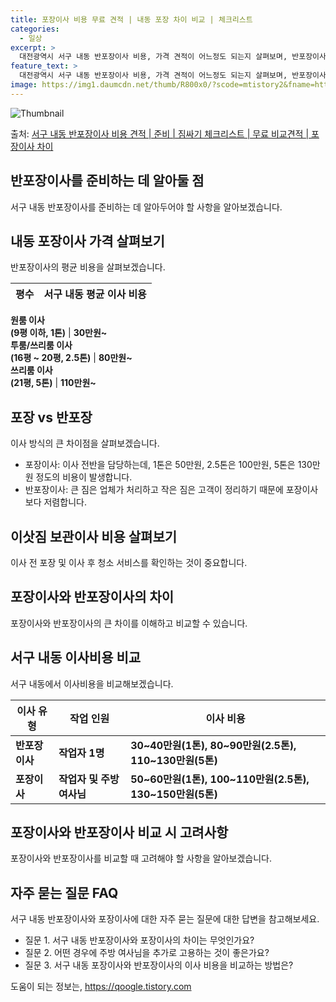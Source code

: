 ```yaml
---
title: 포장이사 비용 무료 견적 | 내동 포장 차이 비교 | 체크리스트
categories:
  - 일상
excerpt: >
  대전광역시 서구 내동 반포장이사 비용, 가격 견적이 어느정도 되는지 살펴보며, 반포장이사를 준비함에 있어 짐싸기 준비 체크리스트가 무엇인지 보겠습니다. 마지막으로 포장이사와 차이점을 통해 무료 비교견적으로 어떤 것이 더 합리적인 선택인지 공유 드립니다.서구 내동 포장이사 견적 샘플 보기 👈 클릭서구 내동 포장이사 가격 살펴보기 👈 클릭서구 내동 반포장이사 평균 이사 비용평수서구 내동 평균 이사 비용원룸 이사9평 이하 (1톤)30만원~투룸/쓰리룸 이사16평 ~ 20평 (2.5톤)80만원~쓰리룸 이사21평 (5톤) ~110만원~우리집 무료 이사견적 받기 👈 클릭포장 vs 반포장: 이사 방식의 큰 차이점이사방식 중 포장과 반포장은 큰 차이점이 있습니다.포장이사: 1톤은 50만원, 2.5톤은 100만원, ..
feature_text: >
  대전광역시 서구 내동 반포장이사 비용, 가격 견적이 어느정도 되는지 살펴보며, 반포장이사를 준비함에 있어 짐싸기 준비 체크리스트가 무엇인지 보겠습니다. 마지막으로 포장이사와 차이점을 통해 무료 비교견적으로 어떤 것이 더 합리적인 선택인지 공유 드립니다.서구 내동 포장이사 견적 샘플 보기 👈 클릭서구 내동 포장이사 가격 살펴보기 👈 클릭서구 내동 반포장이사 평균 이사 비용평수서구 내동 평균 이사 비용원룸 이사9평 이하 (1톤)30만원~투룸/쓰리룸 이사16평 ~ 20평 (2.5톤)80만원~쓰리룸 이사21평 (5톤) ~110만원~우리집 무료 이사견적 받기 👈 클릭포장 vs 반포장: 이사 방식의 큰 차이점이사방식 중 포장과 반포장은 큰 차이점이 있습니다.포장이사: 1톤은 50만원, 2.5톤은 100만원, ..
image: https://img1.daumcdn.net/thumb/R800x0/?scode=mtistory2&fname=https%3A%2F%2Fblog.kakaocdn.net%2Fdn%2F26g3E%2FbtsHbsaqR78%2F0i5vM7KGfDyRDIlyzxsmgK%2Fimg.webp
---
```


![Thumbnail](https://img1.daumcdn.net/thumb/R800x0/?scode=mtistory2&fname=https%3A%2F%2Fblog.kakaocdn.net%2Fdn%2F26g3E%2FbtsHbsaqR78%2F0i5vM7KGfDyRDIlyzxsmgK%2Fimg.webp)

<p>출처: <a href="https://qoogle.tistory.com/9673" rel="dofollow">서구 내동 반포장이사 비용 견적 | 준비 | 짐싸기 체크리스트 | 무료 비교견적 | 포장이사 차이</a> </p>

## 반포장이사를 준비하는 데 알아둘 점

서구 내동 반포장이사를 준비하는 데 알아두어야 할 사항을 알아보겠습니다.

## **내동 포장이사 가격 살펴보기**

반포장이사의 평균 비용을 살펴보겠습니다.

**평수** | **서구 내동 평균 이사 비용**  
---|---  
**원룸 이사  
(9평 이하, 1톤)** | **30만원~**  
**투룸/쓰리룸 이사  
(16평 ~ 20평, 2.5톤)** | **80만원~**  
**쓰리룸 이사  
(21평, 5톤)** | **110만원~**  
  
## **포장 vs 반포장**

이사 방식의 큰 차이점을 살펴보겠습니다.

  * 포장이사: 이사 전반을 담당하는데, 1톤은 50만원, 2.5톤은 100만원, 5톤은 130만원 정도의 비용이 발생합니다.
  * 반포장이사: 큰 짐은 업체가 처리하고 작은 짐은 고객이 정리하기 때문에 포장이사보다 저렴합니다.

## **이삿짐 보관이사 비용 살펴보기**

이사 전 포장 및 이사 후 청소 서비스를 확인하는 것이 중요합니다.

## **포장이사와 반포장이사의 차이**

포장이사와 반포장이사의 큰 차이를 이해하고 비교할 수 있습니다.

## **서구 내동 이사비용 비교**

서구 내동에서 이사비용을 비교해보겠습니다.

**이사 유형** | **작업 인원** | **이사 비용**  
---|---|---  
**반포장이사** | **작업자 1명** | **30~40만원(1톤), 80~90만원(2.5톤), 110~130만원(5톤)**  
**포장이사** | **작업자 및 주방 여사님** | **50~60만원(1톤), 100~110만원(2.5톤), 130~150만원(5톤)**  
  
## **포장이사와 반포장이사 비교 시 고려사항**

포장이사와 반포장이사를 비교할 때 고려해야 할 사항을 알아보겠습니다.

## **자주 묻는 질문 FAQ**

서구 내동 반포장이사와 포장이사에 대한 자주 묻는 질문에 대한 답변을 참고해보세요.

  * 질문 1. 서구 내동 반포장이사와 포장이사의 차이는 무엇인가요?
  * 질문 2. 어떤 경우에 주방 여사님을 추가로 고용하는 것이 좋은가요?
  * 질문 3. 서구 내동 포장이사와 반포장이사의 이사 비용을 비교하는 방법은?



 

도움이 되는 정보는, <a href="https://qoogle.tistory.com" rel="dofollow">https://qoogle.tistory.com</a>


